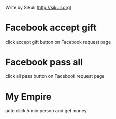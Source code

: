 Write by Sikuli (http://sikuli.org)

Facebook accept gift
====================
click accept gift button on Facebook request page

Facebook pass all
=================
click all pass button on Facebook request page

My Empire
=========
auto click 5 min person and get money
